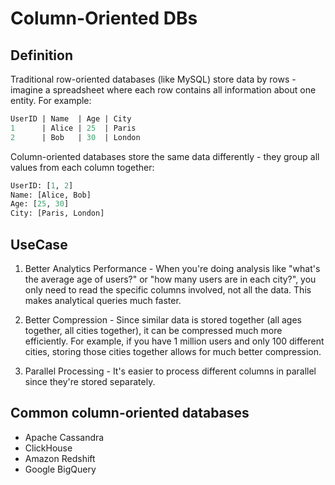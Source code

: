 # Column-Oriented DBs

## Definition

Traditional row-oriented databases (like MySQL) store data by rows - imagine a spreadsheet where each row contains all information about one entity. For example:

```sql
UserID | Name  | Age | City
1      | Alice | 25  | Paris
2      | Bob   | 30  | London
```

Column-oriented databases store the same data differently - they group all values from each column together:

```sql
UserID: [1, 2]
Name: [Alice, Bob]
Age: [25, 30]
City: [Paris, London]
```

## UseCase

1. Better Analytics Performance - When you're doing analysis like "what's the average age of users?" or "how many users are in each city?", you only need to read the specific columns involved, not all the data. This makes analytical queries much faster.

2. Better Compression - Since similar data is stored together (all ages together, all cities together), it can be compressed much more efficiently. For example, if you have 1 million users and only 100 different cities, storing those cities together allows for much better compression.

3. Parallel Processing - It's easier to process different columns in parallel since they're stored separately.

## Common column-oriented databases

- Apache Cassandra
- ClickHouse
- Amazon Redshift
- Google BigQuery
